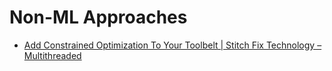 # Non-ML Approaches

* [Add Constrained Optimization To Your Toolbelt \| Stitch Fix Technology – Multithreaded](https://multithreaded.stitchfix.com/blog/2018/06/21/constrained-optimization/)

